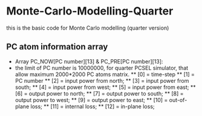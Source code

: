# Monte-Carlo-Modelling-Quarter
this is the basic code for Monte Carlo modelling (quarter version)

## PC atom information array
* Array PC_NOW[PC number][13] & PC_PRE[PC number][13]:
* the limit of PC number is 10000000, for quarter PCSEL simulator, that allow maximum 2000*2000 PC atoms matrix.
** [0]  = time-step
** [1]  = PC number
** [2]  = input power from north;
** [3]  = input power from south;
** [4]  = input power from west;
** [5]  = input power from east;
** [6]  = output power to north;
** [7]  = output power to south;
** [8]  = output power to west;
** [9]  = output power to east;
** [10] = out-of-plane loss;
** [11] = internal loss;
** [12] = in-plane loss;

